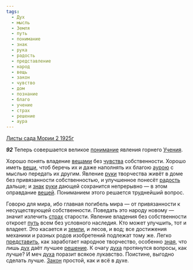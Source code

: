 ```yaml
---
tags:
  - Дух
  - мысль
  - Земля
  - путь
  - понимание
  - знак
  - рука
  - радость
  - представление
  - народ
  - вещь
  - закон
  - чувство
  - дом
  - познание
  - благо
  - учение
  - страх
  - решение
  - аура
---
```


[Листы сада Мории 2 1925г](/agni/1925)

___92___
Теперь совершается великое [понимание](/tag/#понимание) явления горнего [Учения](/tag/#учение).   

Хорошо понять владение [вещами](/tag/#вещь) без [чувства](/tag/#чувство) собственности. Хорошо иметь [вещи](/tag/#вещь), чтоб беречь их и даже наполнять их благою [аурою](/tag/#аура) с мыслью передать их другим. Явление [руки](/tag/#рука) творчества живёт в доме без привязанности собственностью, и улучшенное понесёт [радость](/tag/#радость) дальше; и [знак](/tag/#знак) [руки](/tag/#рука) дающей сохранится непрерывно — в этом оправдание [вещей](/tag/#вещь). Пониманием этого решается труднейший вопрос.   

Говорю для мира, ибо главная погибель мира — от привязанности к несуществующей собственности. Поведать это народу новому — значит излечить [страх](/tag/#страх) старости. Явление владения без собственности откроет [путь](/tag/#путь) всем без условного наследия. Кто может улучшить, тот и владеет. Это касается и [земли](/tag/#Земля), и лесов, и вод; все достижения механики и разных родов изобретений подлежат тому же. Легко [представить](/tag/#представление), как заработает народное творчество, особенно [зная](/tag/#познание), что лишь [дух](/tag/#Дух) даёт лучшее [решение](/tag/#решение). К очагу [духа](/tag/#Дух) протянутся вопросы, как лучше? И меч [духа](/tag/#Дух) поразит всякое лукавство. Поистине, выгодно сделать лучше. [Закон](/tag/#закон) простой, как и всё в духе.   


